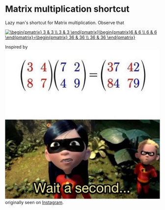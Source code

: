 # Matrix multiplication shortcut
Lazy man's shortcut for Matrix multiplication. Observe that 

<a href="https://www.codecogs.com/eqnedit.php?latex=\begin{pmatrix}&space;3&space;&&space;3&space;\\&space;3&space;&&space;3&space;\end{pmatrix}\begin{pmatrix}6&space;&&space;6&space;\\&space;6&space;&&space;6&space;\end{pmatrix}=\begin{pmatrix}&space;36&space;&&space;36&space;\\&space;36&space;&&space;36&space;\end{pmatrix}" target="_blank"><img src="https://latex.codecogs.com/gif.latex?\begin{pmatrix}&space;3&space;&&space;3&space;\\&space;3&space;&&space;3&space;\end{pmatrix}\begin{pmatrix}6&space;&&space;6&space;\\&space;6&space;&&space;6&space;\end{pmatrix}=\begin{pmatrix}&space;36&space;&&space;36&space;\\&space;36&space;&&space;36&space;\end{pmatrix}" title="\begin{pmatrix} 3 & 3 \\ 3 & 3 \end{pmatrix}\begin{pmatrix}6 & 6 \\ 6 & 6 \end{pmatrix}=\begin{pmatrix} 36 & 36 \\ 36 & 36 \end{pmatrix}" /></a>


Inspired by ![image](meme_idea.jpg) originally seen on [Instagram](https://www.instagram.com/p/CGU-zwnjE6r/).
